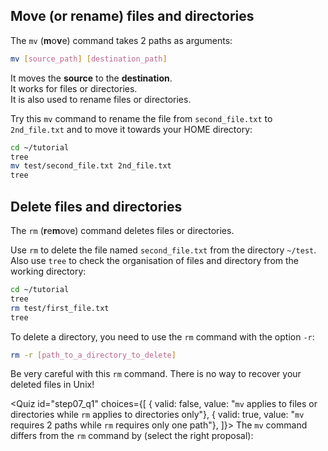 <script>
import Quiz from "$components/Quiz.svelte";
</script>

## Move (or rename) files and directories

The `mv` (**m**o**v**e) command takes 2 paths as arguments:

```bash
mv [source_path] [destination_path]
```

It moves the **source** to the **destination**.  
It works for files or directories.  
It is also used to rename files or directories.

Try this `mv` command to rename the file from `second_file.txt` to `2nd_file.txt` and to move it towards your HOME directory:

```bash
cd ~/tutorial
tree
mv test/second_file.txt 2nd_file.txt
tree
```

## Delete files and directories

The `rm` (**r**e**m**ove) command deletes files or directories.

Use `rm` to delete the file named `second_file.txt` from the directory `~/test`. Also use `tree` to check the organisation of files and directory from the working directory:

```bash
cd ~/tutorial
tree
rm test/first_file.txt
tree
```

To delete a directory, you need to use the `rm` command with the option `-r`:

```bash
rm -r [path_to_a_directory_to_delete]
```

Be very careful with this `rm` command. There is no way to recover your deleted files in Unix!

<Quiz id="step07_q1" choices={[
{ valid: false, value: "`mv` applies to files or directories while `rm` applies to directories only"},
{ valid: true, value: "`mv` requires 2 paths while `rm` requires only one path"},
]}>
<span slot="prompt">
The `mv` command differs from the `rm` command by (select the right proposal):
</span>
</Quiz>
